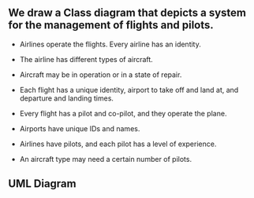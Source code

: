 ## We draw a Class diagram that depicts a system for the management of flights and pilots.

* Airlines operate the flights. Every airline has an identity.

* The airline has different types of aircraft.

* Aircraft may be in operation or in a state of repair.

* Each flight has a unique identity, airport to take off and land at, and departure and landing times.

* Every flight has a pilot and co-pilot, and they operate the plane.

* Airports have unique IDs and names.

* Airlines have pilots, and each pilot has a level of experience.

* An aircraft type may need a certain number of pilots.

## UML Diagram
